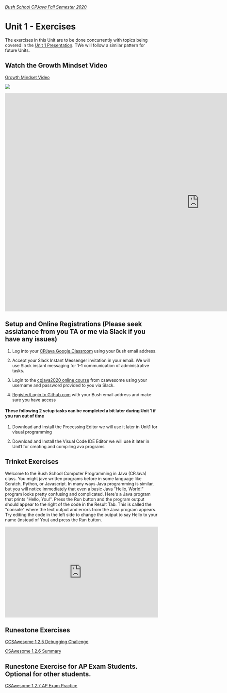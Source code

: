 [_Bush School CPJava Fall Semester 2020_](https://chandrunarayan.github.io/cpjava/)

# Unit 1 - Exercises

The exercises in this Unit are to be done concurrently with topics being covered in the [Unit 1 Presentation](CPJavaIntro.pdf). TWe will follow a similar pattern for future Units.

## Watch the Growth Mindset Video
<a href="https://www.youtube.com/watch?time_continue=1&v=WtKJrB5rOKs&feature=emb_logo" target="_blank">Growth Mindset Video</a>

[![](http://img.youtube.com/vi/WtKJrB5rOKs/0.jpg)](http://www.youtube.com/watch?v=WtKJrB5rOKs "")

<iframe width="1280" height="720" src="https://www.youtube.com/embed/E5Jg4Wm9b7o" frameborder="0" allow="accelerometer; autoplay; encrypted-media; gyroscope; picture-in-picture" allowfullscreen></iframe>

## Setup and Online Registrations  (Please seek assiatance from you TA or me via Slack if you have any issues)

1. Log into your [CPJava Google Classroom](https://classroom.google.com/c/MTI2MDgzMTM2MDgw) using your Bush email address.

1. Accept your Slack Instant Messenger invitation in your email. We will use Slack instant messaging for 1-1 communication of administrative tasks.

1. Login to the [cpjava2020 online course](https://runestone.academy/runestone/default/user/login?_next=/runestone/default/index) from csawesome using your username and password provided to you via Slack. 

1. [Register/Login to Github.com](https://github.com/) with your Bush email address and make sure you have access

#### These following 2 setup tasks can be completed a bit later during Unit 1 if you run out of time

1. Download and Install the Processing Editor we will use it later in Unit1 for visual programming

1. Download and Install the Visual Code IDE Editor we will use it later in Unit1 for creating and compiling ava programs

## Trinket Exercises

Welcome to the Bush School Computer Programming in Java (CPJava) class. You might jave written programs before in some language like Scratch, Python, or Javascript. In many ways Java programming is similar, but you will notice immediately that even a basic Java "Hello, World!" program looks pretty confusing and complicated. Here's a Java program that prints "Hello, You!". Press the Run button and the program output should appear to the right of the code in the Result Tab. This is called the "console" where the text output and errors from the Java program appears.  Try editing the code in the left side to change the output to say Hello to your name (instead of You) and press the Run button.
<iframe src="https://trinket.io/embed/java/568a63bc9d?showInstructions=true" width="100%" height="300" frameborder="0" marginwidth="0" marginheight="0" allowfullscreen></iframe>

## Runestone Exercises 

<a href="https://runestone.academy/runestone/books/published/csawesome/Unit1-Getting-Started/topic-1-2-java-intro.html#groupwork-debugging-challenge" target="_blank">CCSAwesome 1.2.5 Debugging Challenge</a>

<a href="https://runestone.academy/runestone/books/published/csawesome/Unit1-Getting-Started/topic-1-2-java-intro.html#summary" target="_blank">CSAwesome 1.2.6 Summary</a>

## Runestone Exercise for AP Exam Students. Optional for other students. 

<a href="https://runestone.academy/runestone/books/published/csawesome/Unit1-Getting-Started/topic-1-2-java-intro.html#ap-practice" target="_blank">CSAwesome 1.2.7 AP Exam Practice</a>

